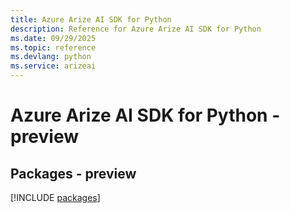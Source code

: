 ```yaml
---
title: Azure Arize AI SDK for Python
description: Reference for Azure Arize AI SDK for Python
ms.date: 09/29/2025
ms.topic: reference
ms.devlang: python
ms.service: arizeai
---
```

# Azure Arize AI SDK for Python - preview
## Packages - preview
[!INCLUDE [packages](arize-ai-index.md)]